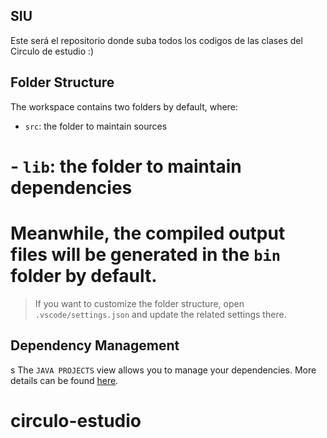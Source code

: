 ## SIU

Este será el repositorio donde suba todos los codigos de las clases del Circulo de estudio :)

## Folder Structure

The workspace contains two folders by default, where:

- `src`: the folder to maintain sources
# - `lib`: the folder to maintain dependencies

# Meanwhile, the compiled output files will be generated in the `bin` folder by default.

> If you want to customize the folder structure, open `.vscode/settings.json` and update the related settings there.

## Dependency Management
s
The `JAVA PROJECTS` view allows you to manage your dependencies. More details can be found [here](https://github.com/microsoft/vscode-java-dependency#manage-dependencies).
# circulo-estudio
